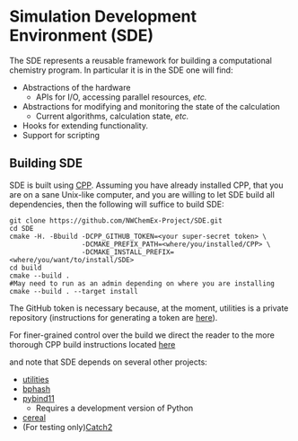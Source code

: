 Simulation Development Environment (SDE)
=========================================

The SDE represents a reusable framework for building a computational chemistry
program.  In particular it is in the SDE one will find:

- Abstractions of the hardware
  - APIs for I/O, accessing parallel resources, *etc.*
- Abstractions for modifying and monitoring the state of the calculation
  - Current algorithms, calculation state, *etc.*
- Hooks for extending functionality.
- Support for scripting


Building SDE
------------

SDE is built using 
[CPP](https://github.com/CMakePackagingProject/CMakePackagingProject.git).
Assuming you have already installed CPP, that you are on a sane Unix-like 
computer, and you are willing to let SDE build all dependencies, then the 
following will suffice to build SDE:

```
git clone https://github.com/NWChemEx-Project/SDE.git
cd SDE
cmake -H. -Bbuild -DCPP_GITHUB_TOKEN=<your super-secret token> \
                  -DCMAKE_PREFIX_PATH=<where/you/installed/CPP> \
                  -DCMAKE_INSTALL_PREFIX=<where/you/want/to/install/SDE>
cd build
cmake --build .
#May need to run as an admin depending on where you are installing
cmake --build . --target install  
```

The GitHub token is necessary because, at the moment, utilities is a private 
repository (instructions for generating a token are 
[here](https://help.github.com/articles/creating-a-personal-access-token-for-the-command-line/)).

For finer-grained control over the build we direct the reader to the more 
thorough CPP build instructions located 
[here](https://cmakepackagingproject.readthedocs.io/en/latest/end_user/quick_start.html)

and note that SDE depends on several other projects:

- [utilities](https://github.com/NWChemEx-Project/Utilities)
- [bphash](https://github.com/bennybp/BPHash)
- [pybind11](https://github.com/pybind/pybind11)
  - Requires a development version of Python
- [cereal](https://github.com/USCiLab/cereal)
- (For testing only)[Catch2](https://github.com/catchorg/Catch2)



